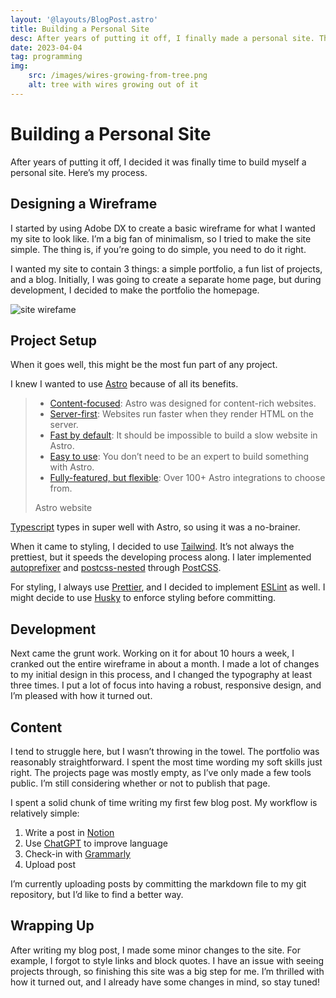 ```yaml
---
layout: '@layouts/BlogPost.astro'
title: Building a Personal Site
desc: After years of putting it off, I finally made a personal site. This the process and the tools I used to build it.
date: 2023-04-04
tag: programming
img:
    src: /images/wires-growing-from-tree.png
    alt: tree with wires growing out of it
---
```


# Building a Personal Site

After years of putting it off, I decided it was finally time to build myself a personal site. Here’s my process.

## Designing a Wireframe

I started by using Adobe DX to create a basic wireframe for what I wanted my site to look like. I’m a big fan of minimalism, so I tried to make the site simple. The thing is, if you’re going to do simple, you need to do it right.

I wanted my site to contain 3 things: a simple portfolio, a fun list of projects, and a blog. Initially, I was going to create a separate home page, but during development, I decided to make the portfolio the homepage.

![site wirefame](/images/personal-site-wireframe.png)

## Project Setup

When it goes well, this might be the most fun part of any project.

I knew I wanted to use [Astro](https://astro.build) because of all its benefits.

> - [Content-focused](https://docs.astro.build/en/concepts/why-astro/#content-focused): Astro was designed for content-rich websites.
> - [Server-first](https://docs.astro.build/en/concepts/why-astro/#server-first): Websites run faster when they render HTML on the server.
> - [Fast by default](https://docs.astro.build/en/concepts/why-astro/#fast-by-default): It should be impossible to build a slow website in Astro.
> - [Easy to use](https://docs.astro.build/en/concepts/why-astro/#easy-to-use): You don’t need to be an expert to build something with Astro.
> - [Fully-featured, but flexible](https://docs.astro.build/en/concepts/why-astro/#fully-featured-but-flexible): Over 100+ Astro integrations to choose from.
>
> <p class="attribution pl-6">Astro website</p>

[Typescript](http://typescriptlang.org/) types in super well with Astro, so using it was a no-brainer.

When it came to styling, I decided to use [Tailwind](http://tailwindcss.com). It’s not always the prettiest, but it speeds the developing process along. I later implemented [autoprefixer](https://github.com/postcss/autoprefixer) and [postcss-nested](https://github.com/postcss/postcss-nested) through [PostCSS](http://postcss.org/).

For styling, I always use [Prettier](https://prettier.io), and I decided to implement [ESLint](https://eslint.org) as well. I might decide to use [Husky](https://typicode.github.io/husky/#/) to enforce styling before committing.

## Development

Next came the grunt work. Working on it for about 10 hours a week, I cranked out the entire wireframe in about a month. I made a lot of changes to my initial design in this process, and I changed the typography at least three times. I put a lot of focus into having a robust, responsive design, and I’m pleased with how it turned out.

## Content

I tend to struggle here, but I wasn’t throwing in the towel. The portfolio was reasonably straightforward. I spent the most time wording my soft skills just right. The projects page was mostly empty, as I’ve only made a few tools public. I’m still considering whether or not to publish that page.

I spent a solid chunk of time writing my first few blog post. My workflow is relatively simple:

1. Write a post in [Notion](http://notion.so/)
2. Use [ChatGPT](http://chat.openai.com/) to improve language
3. Check-in with [Grammarly](https://grammarly.com)
4. Upload post

I’m currently uploading posts by committing the markdown file to my git repository, but I’d like to find a better way.

## Wrapping Up

After writing my blog post, I made some minor changes to the site. For example, I forgot to style links and block quotes. I have an issue with seeing projects through, so finishing this site was a big step for me. I’m thrilled with how it turned out, and I already have some changes in mind, so stay tuned!